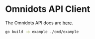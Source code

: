 # Omnidots API Client
The Omnidots API docs are [here](https://honeycomb.omnidots.com/api/docs).

```bash
go build -o example ./cmd/example
```